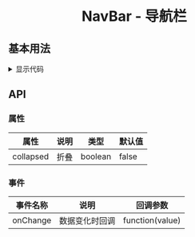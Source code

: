 <h1 align="center">
NavBar - 导航栏
</h1>


<script setup>
import { defineAsyncComponent } from 'vue';
import '../packages/style.css';

const NavbarDemoBasic = defineAsyncComponent(() => {
  return import('../demos/navbar/DemoBasic')
});
</script>

<style>
div[class*='language-'] {
  border-radius: 0 !important;
  margin: 0 !important;
  background-color: transparent !important;
  overflow-x: initial !important;
}
</style>


## 基本用法

<ClientOnly>
<NavbarDemoBasic></NavbarDemoBasic>
</ClientOnly>

<details>
<summary>显示代码</summary>

<<< @/demos/navbar/DemoBasic.jsx

</details>

## API

### 属性

| 属性        | 说明 | 类型      | 默认值   |
|-----------|----|---------|-------|
| collapsed | 折叠 | boolean | false |

### 事件

| 事件名称     | 说明      | 回调参数            |
|----------|---------|-----------------|
| onChange | 数据变化时回调 | function(value) |


